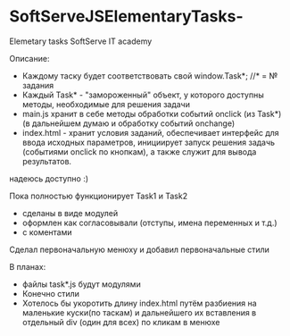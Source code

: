 # SoftServeJSElementaryTasks-
Elemetary tasks SoftServe IT academy

Описание:
 - Каждому таску будет соответствовать свой window.Task*; //* = № задания
 - Каждый Task* - "замороженный" объект, у которого доступны методы, необходимые для решения задачи
 - main.js хранит в себе методы обработки событий onclick (из Task*) (в дальнейшем думаю и обработку событий onchange)
 - index.html  - хранит условия заданий, обеспечивает интерфейс для ввода исходных параметров, инициирует запуск решения задачь (событиями onclick по кнопкам),  а также служит для вывода результатов.
 
 надеюсь доступно :)

Пока полностью функционирует Task1 и Task2 
 - сделаны в виде модулей
 - оформлен как согласовывали (отступы, имена переменных и т.д.)
 - с коментами  
 
 Сделал первоначальную менюху и добавил первоначальные стили

В планах:
 - файлы task*.js будут модулями
 - Конечно стили
 - Хотелось бы укоротить длину index.html путём разбиения на маленькие куски(по таскам) и дальнейшего их вставления в отдельный div (один для всех) по кликам в менюхе
